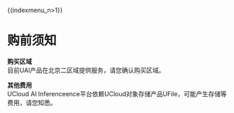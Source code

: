 {{indexmenu_n>1}}

# 购前须知

**购买区域**  
目前UAI产品在北京二区域提供服务，请您确认购买区域。

**其他费用**  
UCloud AI Inferenceence平台依赖UCloud对象存储产品UFile，可能产生存储等费用，请您知悉。
